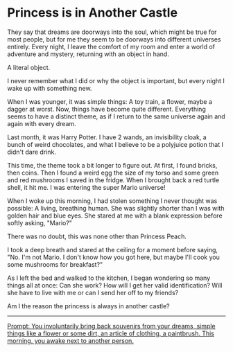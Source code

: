 # Princess is in Another Castle

They say that dreams are doorways into the soul, which might be true for most people, but for me they seem to be doorways into different universes entirely.
Every night, I leave the comfort of my room and enter a world of adventure and mystery, returning with an object in hand.

A literal object.

I never remember what I did or why the object is important, but every night I wake up with something new.

When I was younger, it was simple things: A toy train, a flower, maybe a dagger at worst.
Now, things have become quite different.
Everything seems to have a distinct theme, as if I return to the same universe again and again with every dream.

Last month, it was Harry Potter.
I have 2 wands, an invisibility cloak, a bunch of weird chocolates, and what I believe to be a polyjuice potion that I didn't dare drink.

This time, the theme took a bit longer to figure out. At first, I found bricks, then coins.
Then I found a weird egg the size of my torso and some green and red mushrooms I saved in the fridge.
When I brought back a red turtle shell, it hit me.
I was entering the super Mario universe!

When I woke up this morning, I had stolen something I never thought was possible: A living, breathing human.
She was slightly shorter than I was with golden hair and blue eyes.
She stared at me with a blank expression before softly asking, "Mario?"

There was no doubt, this was none other than Princess Peach. 

I took a deep breath and stared at the ceiling for a moment before saying, "No. I'm not Mario. I don't know how you got here, but maybe I'll cook you some mushrooms for breakfast?"

As I left the bed and walked to the kitchen, I began wondering so many things all at once: Can she work? How will I get her valid identification? Will she have to live with me or can I send her off to my friends?

Am I the reason the princess is always in another castle?

---

[Prompt: You involuntarily bring back souvenirs from your dreams, simple things like a flower or some dirt, an article of clothing, a paintbrush. This morning, you awake next to another person.](https://www.reddit.com/r/WritingPrompts/comments/j9gpdk/wp_you_involuntarily_bring_back_souvenirs_from/g8jpmgl/)

